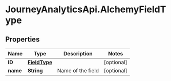 # JourneyAnalyticsApi.AlchemyFieldType

## Properties

Name | Type | Description | Notes
------------ | ------------- | ------------- | -------------
**ID** | [**FieldType**](FieldType.md) |  | [optional] 
**name** | **String** | Name of the field | [optional] 


